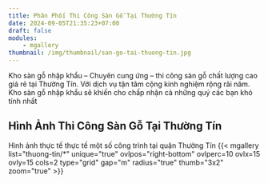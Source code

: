 ```yaml
---
title: Phân Phối Thi Công Sàn Gỗ Tại Thường Tín
date: 2024-09-05T21:35:23+07:00
draft: false
modules:
    - mgallery
thumbnail: /img/thumbnail/san-go-tai-thuong-tin.jpg
---
```


Kho sàn gỗ nhập khẩu – Chuyên cung ứng – thi công sàn gỗ chất lượng cao giá rẻ tại Thường Tín. Với dịch vụ tận tâm cộng kinh nghiệm rộng rãi năm. Kho sàn gỗ nhập khẩu sẽ khiến cho chấp nhận cả những quý các bạn khó tính nhất

## Hình Ảnh Thi Công Sàn Gỗ Tại Thường Tín
Hình ảnh thực tế thực tế một số công trình tại quận Thường Tín
{{< mgallery list="thuong-tin/*" unique="true" ovlpos="right-bottom" ovlperc=10 ovlx=15 ovly=15 cols=2 type="grid" gap="m" radius="true" thumb="3x2" zoom="true" >}}